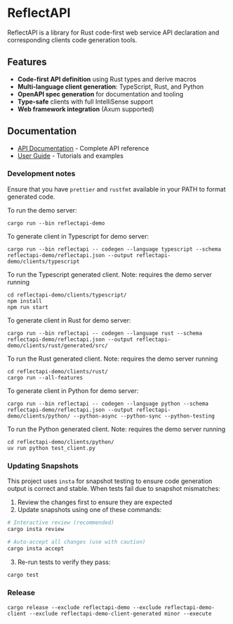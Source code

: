 # ReflectAPI

ReflectAPI is a library for Rust code-first web service API declaration and corresponding clients code generation tools.

## Features

- **Code-first API definition** using Rust types and derive macros
- **Multi-language client generation**: TypeScript, Rust, and Python
- **OpenAPI spec generation** for documentation and tooling
- **Type-safe** clients with full IntelliSense support
- **Web framework integration** (Axum supported)

## Documentation

- [API Documentation](https://docs.rs/reflectapi) - Complete API reference
- [User Guide](https://thepartly.github.io/reflectapi/) - Tutorials and examples

### Development notes

Ensure that you have `prettier` and `rustfmt` available in your PATH to format generated code.

To run the demo server:

```
cargo run --bin reflectapi-demo
```

To generate client in Typescript for demo server:

```
cargo run --bin reflectapi -- codegen --language typescript --schema reflectapi-demo/reflectapi.json --output reflectapi-demo/clients/typescript
```

To run the Typescript generated client. Note: requires the demo server running

```
cd reflectapi-demo/clients/typescript/
npm install
npm run start
```

To generate client in Rust for demo server:

```
cargo run --bin reflectapi -- codegen --language rust --schema reflectapi-demo/reflectapi.json --output reflectapi-demo/clients/rust/generated/src/
```

To run the Rust generated client. Note: requires the demo server running

```
cd reflectapi-demo/clients/rust/
cargo run --all-features
```


To generate client in Python for demo server:

```
cargo run --bin reflectapi -- codegen --language python --schema reflectapi-demo/reflectapi.json --output reflectapi-demo/clients/python/ --python-async --python-sync --python-testing
```

To run the Python generated client. Note: requires the demo server running

```
cd reflectapi-demo/clients/python/
uv run python test_client.py
```

### Updating Snapshots

This project uses `insta` for snapshot testing to ensure code generation output is correct and stable. When tests fail due to snapshot mismatches:

1. Review the changes first to ensure they are expected
2. Update snapshots using one of these commands:

```bash
# Interactive review (recommended)
cargo insta review

# Auto-accept all changes (use with caution)
cargo insta accept
```

3. Re-run tests to verify they pass:

```bash
cargo test
```

### Release

```
cargo release --exclude reflectapi-demo --exclude reflectapi-demo-client --exclude reflectapi-demo-client-generated minor --execute
```
